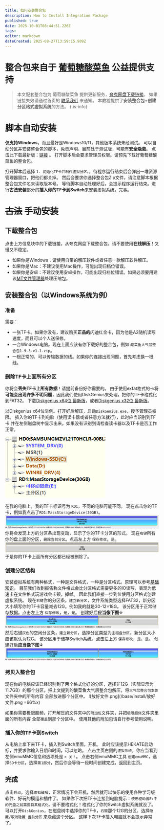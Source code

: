 ```yaml
---
title: 如何安装整合包
description: How to Install Integration Package
published: true
date: 2025-10-01T08:44:51.226Z
tags: 
editor: markdown
dateCreated: 2025-08-27T13:59:15.909Z
---
```


# 整合包来自于 [葡萄糖酸菜鱼](https://space.bilibili.com/604067016) 公益提供支持
> 本文配套整合包为 葡萄糖酸菜鱼 提供更新服务，[夸克网盘下载链接](https://pan.quark.cn/s/3c0d28411181)。
如果链接失效请通过首页的 [联系我们](/home) 来通知。
本教程提供了**安装整合包+创建分区格式虚拟系统**的方法。
{.is-info}

# 脚本自动安装
**仅支持Windows**，而且最好是Windows10/11，其他版本系统未经测试。
可以自动分区并安装整合包的脚本，免责声明，目前处于测试版，可能有**安全隐患**。
点击此下载最新版：[链接](https://dl.awa.cool/huangsam04/AutoSwitch%20Alpha.zip) 。
打开脚本后会要求管理员权限。请预先下载好葡萄糖酸菜鱼的整合包。

打开脚本后选择 `1. 初始化TF卡并制作虚拟分区。`，待程序运行结束后会弹出一堆资源管理器窗口，把他们都关掉。
然后会要求你选择整合包Zip文件，请注意脚本根据整合包文件名来读取版本号。
等待脚本自动处理好后，会提示程序运行结束。进行**古法安装**部分的**插入你的TF卡到Switch**来安装虚拟系统，完事。

# ~~古法~~ 手动安装
## 下载整合包
点击上方信息块中的下载链接，从夸克网盘下载整合包。请不要使用**在线解压**！又慢又不稳定。
- 如果你是Windows：请使用自带的解压软件或者任意一款解压软件解压。
- 如果你是Mac：不建议使用Mac操作，可能出现归档位错误。
- 如果你是安卓：不建议使用安卓操作，可能出现归档位错误。如果必须要用建议[MT文件管理器](https://mt2.cn/)处理压缩包。

## 安装整合包（以Windows系统为例）
### 准备
需要：
- 一张TF卡。如果你没有，建议购买**正品的**闪迪红金卡，因为他是A2随机读写速度，而且可以个人送保修。
- 一台Windows电脑。现在上面应该有你下载好的整合包，例如 `酸菜鱼大气层整合包1.9.3-v1.1.zip`。
- 一根正常的，可以传输数据的线。如果你的连接出现问题，首先考虑换一根线。

### 删除TF卡上面所有分区
你将会**丢失TF卡上所有数据**！请提前备份好你需要的。
由于使用exfat格式的卡将**可能会出现许多不明问题**，因此我们使用DiskGenius来处理，把你的TF卡格式化到FAT32。
下载[Diskgenius x64位 最新版](https://www.diskgenius.cn/download/downloadURL.php?Name=DG_64)，或者[Diskgenius x32位 最新版](https://www.diskgenius.cn/download/downloadURL.php?Name=DG_32)。

以Diskgenius x64位举例。打开好后解压，启动`DiskGenius.exe`，授予管理员权限。
插入你的TF卡到电脑（使用读卡器或者任意方法就行），此时应当识别到TF卡 并在左侧磁盘树中显示出来。如果没有识别到请检查读卡器以及TF卡是否工作正常。

![磁盘树.png](/base/install/磁盘树.png)

在我的电脑上，我的TF卡标识号为 `RD1`，不同的电脑可能不同。
现在点击你的TF卡，例如我点击了`RD1:MassStorageDevice(30GB)`。
![tf卡分区条.png](/base/install/tf卡分区条.png)
你将会发现上方的分区条出现变动，显示了你的TF卡分区的形式。
现在`右键`所有你的盘上面的分区，`删除当前分区`。点击左上方 `保存修改`，`是`。
![tf卡分区条-空.png](/base/install/tf卡分区条-空.png)
于是你的TF卡上面所有分区都已经被删除了。

### 创建分区结构
安装虚拟系统有两种格式，一种是文件格式，一种是分区格式。原理可以参考[基础知识](/GettingStarted)。
目前我们收到报告称文件格式会比分区格式需要更多的IO读写，表现为低速卡在文件格式玩游戏会卡顿，掉帧。
因此我们直接一步到位使用分区格式创建虚拟系统。
现在`右键`你的分区条，`建立新分区`，文件系统类型选择FAT32，新分区大小填写你的TF卡容量减去12G。例如我的就是30-12=18G。
该分区用于正常储存数据。点击左上方 `保存修改`，`是`，`是`。
创建好后**应当像下图↓**
![tf卡分区条-完成.png](/base/install/tf卡分区条-完成.png)
然后右键`灰色`的空闲分区条，`建立新分区`，选择分区类型为`主磁盘分区`，新分区大小应该默认为12G。
该分区用于储存Switch系统。点击左上方 `保存修改`，`是`，`是`。
创建好后**应当像下图↓**
![tf卡分区条-完成2.png](/base/install/tf卡分区条-完成2.png)

### 拷贝入整合包
现在你的电脑应该已经识别到了两个格式化好的分区，选择非12G（实际显示为11.7GB）的那个分区，把上文提到的酸菜鱼大气层整合包解压，将`大气层整合包本体`文件夹中的所有内容 全部放进那个分区中。
![放好文件.png](/base/install/放好文件.png =66%x)

如果你需要极限超频，打开解压的文件夹中的`附加包`文件夹，并把`极限超频`文件夹里面的所有内容 全部`覆盖`到那个分区中。
使用其他的附加包请自行参考使用说明。

### 插入你的TF卡到Switch
从电脑上拿下来TF卡，插入到Switch里面，开机。
此时应该提示HEKATE启动标，并要求你输入日期和时间，可以忽略。
点击主页右侧的`虚拟系统`，你应当看到左侧emuMMC信息和选项处是 `× 关！`。
点击右侧emuMMC工具 `创建emuMMC`，选择`SD卡分区`，选择`第1部分`，然后你会等待一段时间创建完成，返回到主页。

## 完成
点击`启动`，选择`虚拟破解`，正常情况下会开机，然后就可以快乐的使用各种学习版软件、好玩的模组和插件了。
如果你下次把TF卡连接到电脑提示：`使用驱动器E:中的光盘之前需要将其格式化。`请不要格式化！格式化了你的Switch虚拟系统就没了。
可以打开`DiskGenius`，在磁盘树中选择你的TF卡，`右键`那个12G的分区，选择`隐藏/取消隐藏 当前分区` 来隐藏这个分区。
这样下次TF卡插入电脑就不会提示异常了。



